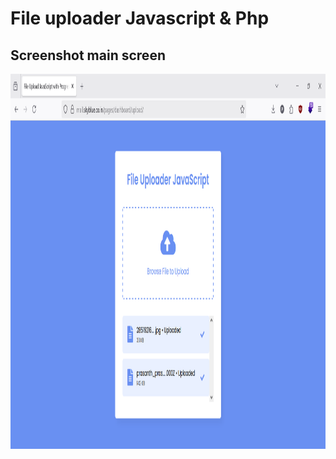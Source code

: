 # File uploader Javascript & Php

## Screenshot main screen

<a href="url"><img src="https://github.com/prasanth9689/File-Uploader-Javascript-Php/blob/main/Screenshots/2025-07-18_065653.png" align="left" height="600" width="700" ></a>
